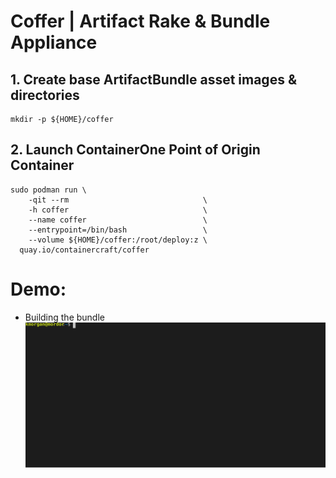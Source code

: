 # Coffer | Artifact Rake & Bundle Appliance
## 1. Create base ArtifactBundle asset images & directories
```
mkdir -p ${HOME}/coffer
```
## 2. Launch ContainerOne Point of Origin Container
```
sudo podman run \
    -qit --rm                              \
    -h coffer                              \
    --name coffer                          \
    --entrypoint=/bin/bash                 \
    --volume ${HOME}/coffer:/root/deploy:z \
  quay.io/containercraft/coffer
```
# Demo:
  - Building the bundle    
![bundle](./web/bundle.svg)
